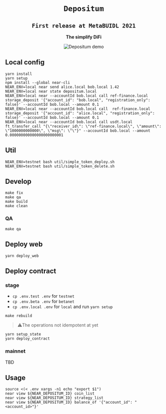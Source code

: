 <div align="center">
  <h1><code>Depositum</code></h1>
  <h2><code>First release at MetaBUIDL 2021</code></h2>
  <p>
    <strong>The simplify DiFi</strong>
  </p>
  <img src="https://user-images.githubusercontent.com/761285/133910855-1b3b148b-1289-4e17-9a75-eb3782baa415.jpg" alt="Depositum demo" />
</div>

## Local config

```shell
yarn install
yarn setup
npm install --global near-cli
NEAR_ENV=local near send alice.local bob.local 1.42
NEAR_ENV=local near state depositum.local
NEAR_ENV=local near --accountId bob.local call ref-finance.local storage_deposit '{"account_id": "bob.local", "registration_only": false}' --accountId bob.local --amount 0.1
NEAR_ENV=local near --accountId bob.local call  ref-finance.local storage_deposit '{"account_id": "alice.local", "registration_only": false}' --accountId bob.local --amount 0.1
NEAR_ENV=local near --accountId bob.local call usdt.local ft_transfer_call "{\"receiver_id\": \"ref-finance.local\", \"amount\": \"1000000000000\", \"msg\": \"\"}" --accountId bob.local --amount 0.000000000000000000000001
```

## Util

```shell
NEAR_ENV=testnet bash util/simple_token_deploy.sh
NEAR_ENV=testnet bash util/simple_token_delete.sh
```
## Develop

```shell
make fix 
make qa
make build
make clean
```

### QA

```shell
make qa
```

## Deploy web
```shell
yarn deploy_web
```

## Deploy contract

### stage

* `cp .env.test .env` for `testnet`
* `cp .env.beta .env` for `betanet`
* `cp .env.local .env` for `local` and run `yarn setup`

```shell
make rebuild
```
> ⚠️The operations not idempotent at yet
```shell
yarn setup_state
yarn deploy_contract
```

### mainnet

TBD


## Usage

```shell
source <(< .env xargs -n1 echo "export $1")
near view ${NEAR_DEPOSITUM_ID} coin_list
near view ${NEAR_DEPOSITUM_ID} strategy_list
near view ${NEAR_DEPOSITUM_ID} balance_of '{"account_id": "<account_id>"}'
```
